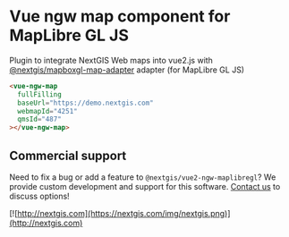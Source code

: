 # Vue ngw map component for MapLibre GL JS

Plugin to integrate NextGIS Web maps into vue2.js with [@nextgis/mapboxgl-map-adapter](https://github.com/nextgis/nextgis_frontend/tree/master/packages/leaflet-map-adapter#readme) adapter (for MapLibre GL JS)

```html
<vue-ngw-map
  fullFilling
  baseUrl="https://demo.nextgis.com"
  webmapId="4251"
  qmsId="487"
></vue-ngw-map>
```

## Commercial support

Need to fix a bug or add a feature to `@nextgis/vue2-ngw-maplibregl`? We provide custom development and support for this software. [Contact us](http://nextgis.com/contact/) to discuss options!

[![http://nextgis.com](https://nextgis.com/img/nextgis.png)](http://nextgis.com)
